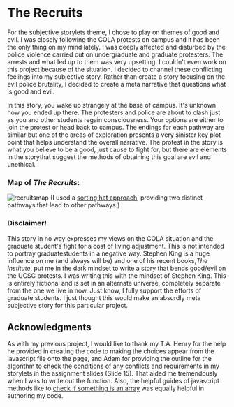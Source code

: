 # The Recruits

For the subjective storylets theme, I chose to play on themes of good and evil. I was closely following the COLA protests on campus and it has been the only thing on my mind lately. I was deeply affected and disturbed by the police violence carried out on undergraduate and graduate protesters. The arrests and what led up to them was very upsetting. I couldn't even work on this project because of the situation. I decided to channel these conflicting feelings into my subjective story. Rather than create a story focusing on the evil police brutality, I decided to create a meta narrative that questions what is good and evil. 

In this story, you wake up strangely at the base of campus. It's unknown how you ended up there. The protesters and police are about to clash just as you and other students regain consciousness. Your options are either to join the protest or head back to campus. The endings for each pathway are similar but one of the areas of exploration presents a very sinister key plot point that helps understand the overall narrative. The protest in the story is what you believe to be a good, just cause to fight for, but there are elements in the storythat suggest the methods of obtaining this goal are evil and unethical. 

### Map of *The Recruits*:
![recruitsmap](https://cdn.glitch.com/355a642b-d651-4dfc-9e3b-f5ec3374488a%2FIMG_8896.jpg?v=1581754859127)
(I used a [sorting hat approach](https://emshort.blog/2019/11/29/storylets-you-want-them/), providing two distinct pathways that lead to other pathways.)

### Disclaimer!
This story in no way expresses my views on the COLA situation and the graduate student's fight for a cost of living adjustment. This is not intended to portray graduatestudents in a negative way. Stephen King is a huge influence on me (and always will be) and one of his recent books,*The Institute*, put me in the dark mindset to write a story that bends good/evil on the UCSC protests. I was writing this with the mindset of Stephen King. This is entirely fictional and is set in an alternate universe, completely separate from the one we live in now. Just know, I fully support the efforts of graduate students. I just thought this would make an absurdly meta subjective story for this particular project. 


## Acknowledgments
As with my previous project, I would like to thank my T.A. Henry for the help he provided in creating the code to making the choices appear from the javascript file onto the page, and Adam for providing the outline for the algorithm to check the conditions of any conflicts and requirements in my storylets in the assignment slides (Slide 15). That aided me tremendously when I was to write out the function. Also, the helpful guides of javascript methods like to [check if something is an array](https://canvas.ucsc.edu/courses/28774/discussion_topics/128436) was equally helpful in authoring my code. 